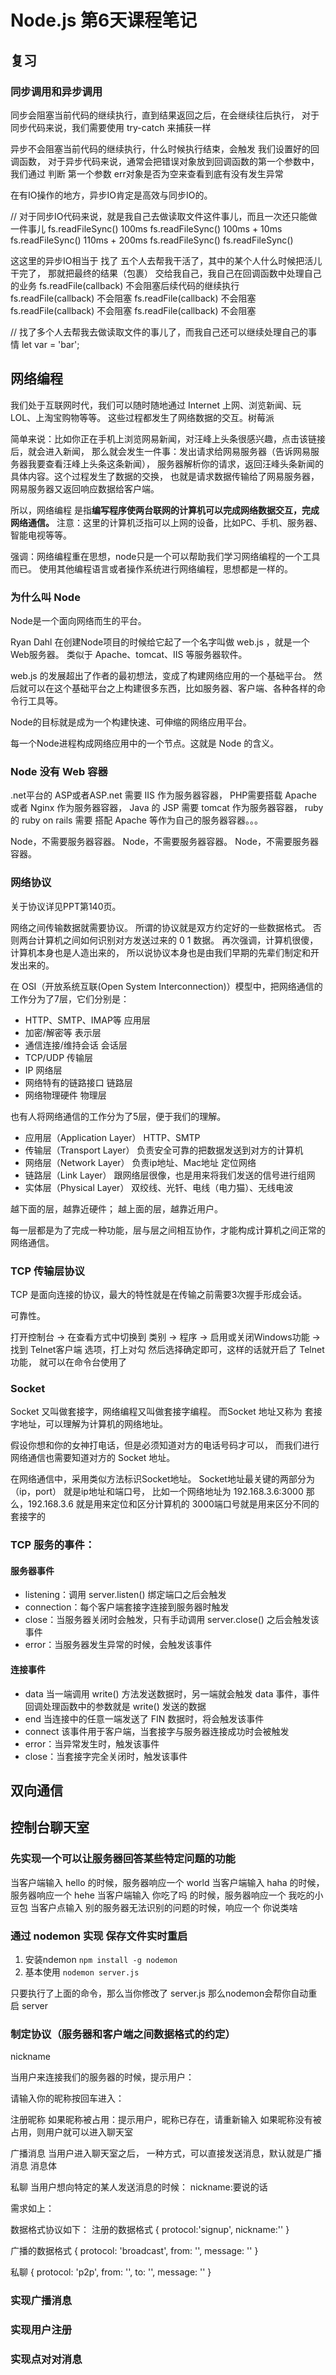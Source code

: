# Node.js 第6天课程笔记

## 复习

### 同步调用和异步调用

同步会阻塞当前代码的继续执行，直到结果返回之后，在会继续往后执行，
对于同步代码来说，我们需要使用 try-catch 来捕获一样

异步不会阻塞当前代码的继续执行，什么时候执行结束，会触发 我们设置好的回调函数，
对于异步代码来说，通常会把错误对象放到回调函数的第一个参数中，我们通过 判断 第一个参数
err对象是否为空来查看到底有没有发生异常

在有IO操作的地方，异步IO肯定是高效与同步IO的。

// 对于同步IO代码来说，就是我自己去做读取文件这件事儿，而且一次还只能做一件事儿
fs.readFileSync()   100ms
fs.readFileSync()   100ms  +  10ms
fs.readFileSync()   110ms + 200ms
fs.readFileSync()
fs.readFileSync()

这这里的异步IO相当于 找了 五个人去帮我干活了，其中的某个人什么时候把活儿干完了，
那就把最终的结果（包裹） 交给我自己，我自己在回调函数中处理自己的业务
fs.readFile(callback)  不会阻塞后续代码的继续执行
fs.readFile(callback)  不会阻塞
fs.readFile(callback)  不会阻塞
fs.readFile(callback)  不会阻塞
fs.readFile(callback)  不会阻塞

// 找了多个人去帮我去做读取文件的事儿了，而我自己还可以继续处理自己的事情
let var  = 'bar';

## 网络编程

我们处于互联网时代，我们可以随时随地通过 Internet 上网、浏览新闻、玩LOL、上淘宝购物等等。
这些过程都发生了网络数据的交互。树莓派

简单来说：比如你正在手机上浏览网易新闻，对汪峰上头条很感兴趣，点击该链接后，就会进入新闻，
那么就会发生一件事：发出请求给网易服务器（告诉网易服务器我要查看汪峰上头条这条新闻），
服务器解析你的请求，返回汪峰头条新闻的具体内容。这个过程发生了数据的交换，
也就是请求数据传输给了网易服务器，网易服务器又返回响应数据给客户端。

所以，网络编程 是指**编写程序使两台联网的计算机可以完成网络数据交互，完成网络通信。**
注意：这里的计算机泛指可以上网的设备，比如PC、手机、服务器、智能电视等等。

强调：网络编程重在思想，node只是一个可以帮助我们学习网络编程的一个工具而已。
使用其他编程语言或者操作系统进行网络编程，思想都是一样的。

### 为什么叫 Node

Node是一个面向网络而生的平台。

Ryan Dahl 在创建Node项目的时候给它起了一个名字叫做 web.js ，就是一个Web服务器。
类似于 Apache、tomcat、IIS 等服务器软件。

web.js 的发展超出了作者的最初想法，变成了构建网络应用的一个基础平台。
然后就可以在这个基础平台之上构建很多东西，比如服务器、客户端、各种各样的命令行工具等。

Node的目标就是成为一个构建快速、可伸缩的网络应用平台。

每一个Node进程构成网络应用中的一个节点。这就是 Node 的含义。

### Node 没有 Web 容器

.net平台的 ASP或者ASP.net 需要 IIS 作为服务器容器，
PHP需要搭载 Apache 或者 Nginx 作为服务器容器，
Java 的 JSP 需要 tomcat 作为服务器容器，
ruby 的 ruby on rails 需要 搭配 Apache 等作为自己的服务器容器。。。


Node，不需要服务器容器。
Node，不需要服务器容器。
Node，不需要服务器容器。

### 网络协议

关于协议详见PPT第140页。

网络之间传输数据就需要协议。
所谓的协议就是双方约定好的一些数据格式。
否则两台计算机之间如何识别对方发送过来的 0 1 数据。
再次强调，计算机很傻，计算机本身也是人造出来的，
所以说协议本身也是由我们早期的先辈们制定和开发出来的。

在 OSI（开放系统互联(Open System Interconnection)）模型中，把网络通信的工作分为了7层，它们分别是：
- HTTP、SMTP、IMAP等 应用层
- 加密/解密等        表示层
- 通信连接/维持会话  会话层
- TCP/UDP            传输层
- IP                 网络层
- 网络特有的链路接口 链路层
- 网络物理硬件       物理层

也有人将网络通信的工作分为了5层，便于我们的理解。
- 应用层（Application Layer） HTTP、SMTP
- 传输层（Transport Layer）   负责安全可靠的把数据发送到对方的计算机
- 网络层（Network Layer）     负责ip地址、Mac地址 定位网络
- 链路层（Link Layer）        跟网络层很像，也是用来将我们发送的信号进行组网
- 实体层（Physical Layer）     双绞线、光钎、电线（电力猫）、无线电波

越下面的层，越靠近硬件；
越上面的层，越靠近用户。

每一层都是为了完成一种功能，层与层之间相互协作，才能构成计算机之间正常的网络通信。

### TCP 传输层协议

TCP 是面向连接的协议，最大的特性就是在传输之前需要3次握手形成会话。

可靠性。

打开控制台 -> 在查看方式中切换到 类别 -> 程序 -> 启用或关闭Windows功能 -> 
找到 Telnet客户端 选项，打上对勾 然后选择确定即可，这样的话就开启了 Telnet 功能，
就可以在命令台使用了

### Socket

Socket 又叫做套接字，网络编程又叫做套接字编程。
而Socket 地址又称为 套接字地址，可以理解为计算机的网络地址。

假设你想和你的女神打电话，但是必须知道对方的电话号码才可以，
而我们进行网络通信也需要知道对方的 Socket 地址。

在网络通信中，采用类似方法标识Socket地址。
Socket地址最关键的两部分为（ip，port）
就是ip地址和端口号，
比如一个网络地址为 192.168.3.6:3000
那么，192.168.3.6 就是用来定位和区分计算机的
3000端口号就是用来区分不同的套接字的

### TCP 服务的事件：

#### 服务器事件

- listening：调用 server.listen() 绑定端口之后会触发
- connection：每个客户端套接字连接到服务器时触发
- close：当服务器关闭时会触发，只有手动调用 server.close() 之后会触发该事件
- error：当服务器发生异常的时候，会触发该事件

#### 连接事件

- data 当一端调用 write() 方法发送数据时，另一端就会触发 data 事件，事件回调处理函数中的参数就是 write() 发送的数据
- end 当连接中的任意一端发送了 FIN 数据时，将会触发该事件
- connect 该事件用于客户端，当套接字与服务器连接成功时会被触发
- error：当异常发生时，触发该事件
- close：当套接字完全关闭时，触发该事件


## 双向通信

## 控制台聊天室

### 先实现一个可以让服务器回答某些特定问题的功能

当客户端输入 hello 的时候，服务器响应一个 world
当客户端输入 haha 的时候，服务器响应一个 hehe
当客户端输入 你吃了吗 的时候，服务器响应一个 我吃的小豆包
当客户点输入 别的服务器无法识别的问题的时候，响应一个 你说类啥


### 通过 nodemon 实现 保存文件实时重启

1. 安装ndemon ` npm install -g nodemon `
2. 基本使用 `nodemon server.js`

只要执行了上面的命令，那么当你修改了 server.js 那么nodemon会帮你自动重启 server

### 制定协议（服务器和客户端之间数据格式的约定）

nickname


当用户来连接我们的服务器的时候，提示用户：

请输入你的昵称按回车进入：

注册昵称
如果昵称被占用：提示用户，昵称已存在，请重新输入
如果昵称没有被占用，则用户就可以进入聊天室

广播消息
当用户进入聊天室之后，
一种方式，可以直接发送消息，默认就是广播消息
消息体

私聊
当用户想向特定的某人发送消息的时候：
nickname:要说的话

需求如上：

数据格式协议如下：
注册的数据格式
{
  protocol:'signup',
  nickname:''
}

广播的数据格式
{
  protocol: 'broadcast',
  from: '',
  message: ''
}


私聊
{
  protocol: 'p2p',
  from: '',
  to: '',
  message: ''
}

### 实现广播消息

### 实现用户注册

### 实现点对对消息

